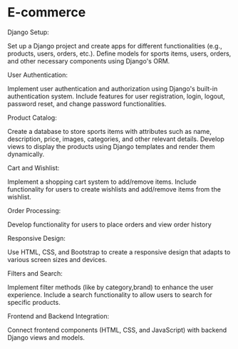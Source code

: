 # E-commerce

Django Setup:

Set up a Django project and create apps for different functionalities (e.g., products, users, orders, etc.).
Define models for sports items, users, orders, and other necessary components using Django's ORM.


User Authentication:

Implement user authentication and authorization using Django's built-in authentication system.
Include features for user registration, login, logout, password reset, and change password functionalities.


Product Catalog:

Create a database to store sports items with attributes such as name, description, price, images, categories, and other relevant details.
Develop views to display the products using Django templates and render them dynamically.


Cart and Wishlist:

Implement a shopping cart system to add/remove items.
Include functionality for users to create wishlists and add/remove items from the wishlist.


Order Processing:

Develop functionality for users to place orders and view order history


Responsive Design:

Use HTML, CSS, and Bootstrap to create a responsive design that adapts to various screen sizes and devices.


Filters and Search:

Implement filter methods (like by category,brand) to enhance the user experience.
Include a search functionality to allow users to search for specific products.


Frontend and Backend Integration:

Connect frontend components (HTML, CSS, and JavaScript) with backend Django views and models.

